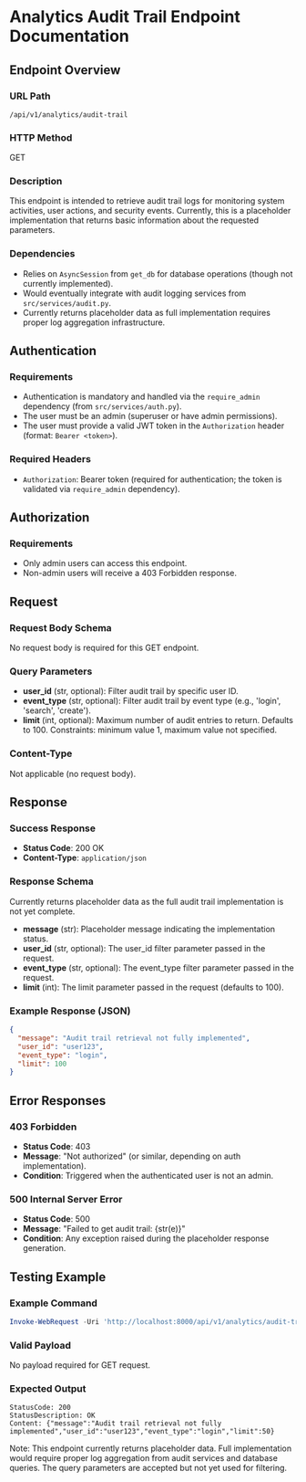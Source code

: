 # Analytics Audit Trail Endpoint Documentation

## Endpoint Overview

### URL Path
`/api/v1/analytics/audit-trail`

### HTTP Method
GET

### Description
This endpoint is intended to retrieve audit trail logs for monitoring system activities, user actions, and security events. Currently, this is a placeholder implementation that returns basic information about the requested parameters.

### Dependencies
- Relies on `AsyncSession` from `get_db` for database operations (though not currently implemented).
- Would eventually integrate with audit logging services from `src/services/audit.py`.
- Currently returns placeholder data as full implementation requires proper log aggregation infrastructure.

## Authentication

### Requirements
- Authentication is mandatory and handled via the `require_admin` dependency (from `src/services/auth.py`).
- The user must be an admin (superuser or have admin permissions).
- The user must provide a valid JWT token in the `Authorization` header (format: `Bearer <token>`).

### Required Headers
- `Authorization`: Bearer token (required for authentication; the token is validated via `require_admin` dependency).

## Authorization

### Requirements
- Only admin users can access this endpoint.
- Non-admin users will receive a 403 Forbidden response.

## Request

### Request Body Schema
No request body is required for this GET endpoint.

### Query Parameters
- **user_id** (str, optional): Filter audit trail by specific user ID.
- **event_type** (str, optional): Filter audit trail by event type (e.g., 'login', 'search', 'create').
- **limit** (int, optional): Maximum number of audit entries to return. Defaults to 100. Constraints: minimum value 1, maximum value not specified.

### Content-Type
Not applicable (no request body).

## Response

### Success Response
- **Status Code**: 200 OK
- **Content-Type**: `application/json`

### Response Schema
Currently returns placeholder data as the full audit trail implementation is not yet complete.

- **message** (str): Placeholder message indicating the implementation status.
- **user_id** (str, optional): The user_id filter parameter passed in the request.
- **event_type** (str, optional): The event_type filter parameter passed in the request.
- **limit** (int): The limit parameter passed in the request (defaults to 100).

### Example Response (JSON)
```json
{
  "message": "Audit trail retrieval not fully implemented",
  "user_id": "user123",
  "event_type": "login",
  "limit": 100
}
```

## Error Responses

### 403 Forbidden
- **Status Code**: 403
- **Message**: "Not authorized" (or similar, depending on auth implementation).
- **Condition**: Triggered when the authenticated user is not an admin.

### 500 Internal Server Error
- **Status Code**: 500
- **Message**: "Failed to get audit trail: {str(e)}"
- **Condition**: Any exception raised during the placeholder response generation.

## Testing Example

### Example Command
```powershell
Invoke-WebRequest -Uri 'http://localhost:8000/api/v1/analytics/audit-trail?user_id=user123&event_type=login&limit=50' -Method GET -Headers @{Authorization="Bearer eyJhbGciOiJIUzI1NiIsInR5cCI6IkpXVCJ9.eyJzdWIiOiJhZG1pbiIsImV4cCI6MTc1ODg3MDc4OH0.GrXDnxCPAYJxm3rG33_0bP3hMJXTu5FX68uHHF1WV1I"}
```

### Valid Payload
No payload required for GET request.

### Expected Output
```
StatusCode: 200
StatusDescription: OK
Content: {"message":"Audit trail retrieval not fully implemented","user_id":"user123","event_type":"login","limit":50}
```

Note: This endpoint currently returns placeholder data. Full implementation would require proper log aggregation from audit services and database queries. The query parameters are accepted but not yet used for filtering.